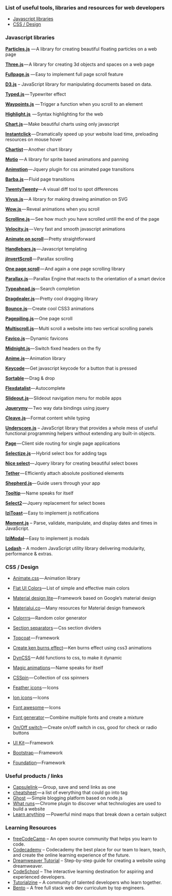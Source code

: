 ### List of useful tools, libraries and resources for web developers

* [Javascript libraries](#javascript-libraries)
* [CSS / Design](#css-/-design)


### Javascript libraries

[**Particles.js**](http://vincentgarreau.com/particles.js/) — A library for creating beautiful floating particles on a web page

[**Three.js**](https://threejs.org/) — A library for creating 3d objects and spaces on a web page

[**Fullpage.js**](https://alvarotrigo.com/fullPage/#firstPage) — Easy to implement full page scroll feature

[**D3.js**](https://d3js.org) – JavaScript library for manipulating documents based on data. 

[**Typed.js**](http://www.mattboldt.com/demos/typed-js/) — Typewriter effect

[**Waypoints.js**](http://imakewebthings.com/waypoints/) — Trigger a function when you scroll to an element

[**Highlight.js** ](https://highlightjs.org/) — Syntax highlighting for the web

[**Chart.js**](http://www.chartjs.org/) — Make beautiful charts using only javascript

[**Instantclick**](http://instantclick.io/) — Dramatically speed up your website load time, preloading resources on mouse hover

[**Chartist**](http://gionkunz.github.io/chartist-js/index.html) — Another chart library

[**Motio**](http://darsa.in/motio/#!introduction) — A library for sprite based animations and panning

[**Animstion**](http://git.blivesta.com/animsition/) — Jquery plugin for css animated page transitions

[**Barba.js**](https://github.com/luruke/barba.js) — Fluid page transitions

[**TwentyTwenty**](http://zurb.com/playground/twentytwenty)— A visual diff tool to spot differences

[**Vivus.js**](https://github.com/maxwellito/vivus#vivusjs) — A library for making drawing animation on SVG

[**Wow.js** ](http://mynameismatthieu.com/WOW/)— Reveal animations when you scroll

[**Scrolline.js**](https://github.com/anthonyly/Scrolline.js) — See how much you have scrolled untill the end of the page

[**Velocity.js**](http://velocityjs.org/) — Very fast and smooth javascript animations

[**Animate on scroll**](http://michalsnik.github.io/aos/) — Pretty straightforward

[**Handlebars.js**](http://handlebarsjs.com/) — Javascript templating

[**jInvertScroll**](http://www.pixxelfactory.net/jInvertScroll/) — Parallax scrolling

[**One page scroll**](https://github.com/peachananr/onepage-scroll) — And again a one page scrolling library

[**Parallax.js**](https://github.com/wagerfield/parallax) — Parallax Engine that reacts to the orientation of a smart device

[**Typeahead.js**](http://twitter.github.io/typeahead.js/)— Search completion

[**Dragdealer.js**](http://skidding.github.io/dragdealer/) — Pretty cool dragging library

[**Bounce.js**](http://bouncejs.com/)— Create cool CSS3 animations

[**Pagepiling.js**](https://github.com/alvarotrigo/pagePiling.js) — One page scroll

[**Multiscroll.js**](https://github.com/alvarotrigo/multiscroll.js)— Multi scroll a website into two vertical scrolling panels

[**Favico.js**](http://lab.ejci.net/favico.js/) — Dynamic favicons

[**Midnight.js**](http://aerolab.github.io/midnight.js/)— Switch fixed headers on the fly

[**Anime.js**](http://animejs.com/)— Animation library

[**Keycode**](http://keycode.info/) — Get javascript keycode for a button that is pressed

[**Sortable**](http://rubaxa.github.io/Sortable/) — Drag & drop

[**Flexdatalist**](http://projects.sergiodinislopes.pt/flexdatalist/)— Autocomplete

[**Slideout.js**](https://slideout.js.org/)— Slideout navigation menu for mobile apps

[**Jquerymy**](http://jquerymy.com/#/) — Two way data bindings using jquery

[**Cleave.js**](http://nosir.github.io/cleave.js/)— Format content while typing

[**Underscore.js**](http://underscorejs.org) – JavaScript library that provides a whole mess of useful functional programming helpers without extending any built-in objects.

[**Page**](http://smalljs.org/client-side-routing/page/) — Client side routing for single page applications

[**Selectize.js**](http://selectize.github.io/selectize.js/) — Hybrid select box for adding tags

[**Nice select**](http://hernansartorio.com/jquery-nice-select/)— Jquery library for creating beautiful select boxes

[**Tether**](http://tether.io/) — Efficiently attach absolute positioned elements

[**Shepherd.js**](https://github.com/HubSpot/shepherd)— Guide users through your app

[**Tooltip**](https://github.com/HubSpot/tooltip) — Name speaks for itself

[**Select2**](https://select2.github.io/) — Jquery replacement for select boxes

[**IziToast**](http://izitoast.marcelodolce.com/) — Easy to implement js notifications

[**Moment.js**](http://momentjs.com) – Parse, validate, manipulate, and display dates and times in JavaScript.

[**IziModal**](http://izimodal.marcelodolce.com/)— Easy to implement js modals

[**Lodash**](https://lodash.com) – A modern JavaScript utility library delivering modularity, performance & extras.


### CSS / Design

* [Animate.css](https://daneden.github.io/animate.css/) — Animation library

* [Flat UI Colors](https://flatuicolors.com/)— List of simple and effective main colors

* [Material design lite](https://getmdl.io/index.html)— Framework based on Google’s material design

* [Materialui.co](https://www.materialui.co/) — Many resources for Material design framework

* [Colorrrs](https://www.webpagefx.com/web-design/random-color-picker/)— Random color generator

* [Section separators](https://tympanus.net/Development/SectionSeparators/) — Css section dividers

* [Topcoat](http://topcoat.io/) — Framework

* [Create ken burns effect](https://www.kirupa.com/html5/ken_burns_effect_css.htm)— Ken burns effect using css3 animations

* [DynCSS](http://www.vittoriozaccaria.net/dyn-css/) — Add functions to css, to make it dynamic

* [Magic animations](https://www.minimamente.com/example/magic_animations/) — Name speaks for itself

* [CSSpin](https://webkul.github.io/csspin/) — Collection of css spinners

* [Feather icons](https://feathericons.com/) — Icons

* [Ion icons](http://ionicons.com/) — Icons

* [Font awesome](http://fontawesome.io/) — Icons

* [Font generator](http://brandmark.io/font-generator/) — Combine multiple fonts and create a mixture

* [On/Off switch](https://proto.io/freebies/onoff/) — Create on/off switch in css, good for check or radio buttons

* [UI Kit](https://getuikit.com/) — Framework
* [Bootstrap](http://getbootstrap.com/) — Framework
* [Foundation](http://foundation.zurb.com/)— Framework


### Useful products / links

* [Capsulelink](http://capsulelink.com) — Group, save and send links as one
* [<head> cheatsheet](https://github.com/joshbuchea/HEAD) — a list of everything that could go into <head> tag
* [Ghost](https://ghost.org/) — Simple blogging platform based on node.js
* [What runs](https://www.whatruns.com/) — Chrome plugin to discover what technologies are used to build a website
* [Learn anything](https://learn-anything.xyz/learn-anything) — Powerful mind maps that break down a certain subject


### Learning Resources

* [freeCodeCamp](https://www.freecodecamp.com) – An open source community that helps you learn to code.
* [Codecademy](https://www.codecademy.com) – Codecademy the best place for our team to learn, teach, and create the online learning experience of the future.
* [Dreamweaver Tutorial](https://websitesetup.org/dreamweaver-tutorial/) – Step-by-step guide for creating a website using dreamweaver.
* [CodeSchool](https://www.codeschool.com) – The interactive learning destination for aspiring and experienced developers.
* [Tutorialzine](https://tutorialzine.com) – A community of talented developers who learn together.
* [Bento](https://bento.io) – A free full stack web dev curriculum by top engineers.


